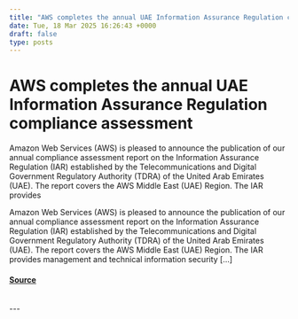 ```yaml
---
title: "AWS completes the annual UAE Information Assurance Regulation compliance assessment"
date: Tue, 18 Mar 2025 16:26:43 +0000
draft: false
type: posts
---
```

# AWS completes the annual UAE Information Assurance Regulation compliance assessment





Amazon Web Services (AWS) is pleased to announce the publication of our annual compliance assessment report on the Information Assurance Regulation (IAR) established by the Telecommunications and Digital Government Regulatory Authority (TDRA) of the United Arab Emirates (UAE). The report covers the AWS Middle East (UAE) Region. The IAR provides

Amazon Web Services (AWS) is pleased to announce the publication of our annual compliance assessment report on the Information Assurance Regulation (IAR) established by the Telecommunications and Digital Government Regulatory Authority (TDRA) of the United Arab Emirates (UAE). The report covers the AWS Middle East (UAE) Region. The IAR provides management and technical information security \[…\]

#### [Source](https://aws.amazon.com/blogs/security/aws-completes-the-annual-uae-information-assurance-regulation-compliance-assessment-2/)

<br/>
---
